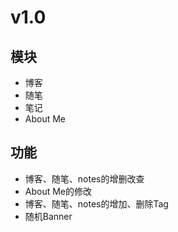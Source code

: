 # v1.0
## 模块
- 博客
- 随笔
- 笔记
- About Me

## 功能
- 博客、随笔、notes的增删改查
- About Me的修改
- 博客、随笔、notes的增加、删除Tag
- 随机Banner
